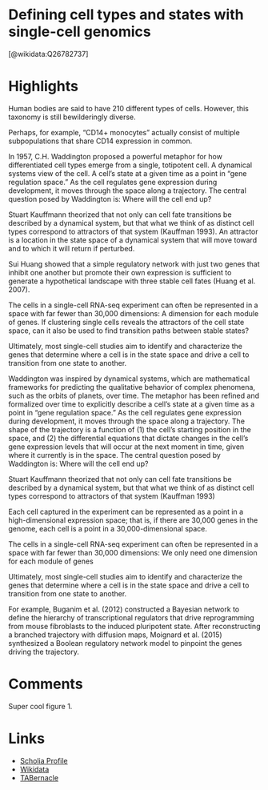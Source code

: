 
Defining cell types and states with single-cell genomics
========================================================
  
  [@wikidata:Q26782737]  

# Highlights


Human bodies are said to have 210 different types of cells. However, this taxonomy is still bewilderingly diverse.

Perhaps, for example, “CD14+ monocytes” actually consist of multiple subpopulations that share CD14 expression in common. 

In 1957, C.H. Waddington proposed a powerful metaphor for how differentiated cell types emerge from a single, totipotent cell. A dynamical systems view of the cell. A cell’s state at a given time as a point in “gene regulation space.” As the cell regulates gene expression during development, it moves through the space along a trajectory. The central question posed by Waddington is: Where will the cell end up?

Stuart Kauffmann theorized that not only can cell fate transitions be described by a dynamical system, but that what we think of as distinct cell types correspond to attractors of that system (Kauffman 1993). An attractor is a location in the state space of a dynamical system that will move toward and to which it will return if perturbed.

Sui Huang showed that a simple regulatory network with just two genes that inhibit one another but promote their own expression is sufficient to generate a hypothetical landscape with three stable cell fates (Huang et al. 2007).

The cells in a single-cell RNA-seq experiment can often be represented in a space with far fewer than 30,000 dimensions: A dimension for each module of genes. If clustering single cells reveals the attractors of the cell state space, can it also be used to find transition paths between stable states?

Ultimately, most single-cell studies aim to identify and characterize the genes that determine where a cell is in the state space and drive a cell to transition from one state to another. 

Waddington was inspired by dynamical systems, which are mathematical frameworks for predicting the qualitative behavior of complex phenomena, such as the orbits of planets, over time. The
metaphor has been refined and formalized over time to explicitly
describe a cell’s state at a given time as a point in “gene regulation
space.” As the cell regulates gene expression during development,
it moves through the space along a trajectory. The shape of the trajectory is a function of (1) the cell’s starting position in the space,
and (2) the differential equations that dictate changes in the cell’s
gene expression levels that will occur at the next moment in time,
given where it currently is in the space. The central question posed
by Waddington is: Where will the cell end up?

Stuart Kauffmann theorized that not only can cell
fate transitions be described by a dynamical system, but that what
we think of as distinct cell types correspond to attractors of that system (Kauffman 1993)

Each cell captured in the experiment can be represented as a point in a high-dimensional expression space; that is, if
there are 30,000 genes in the genome, each cell is a point in a
30,000-dimensional space.

The cells in a single-cell RNA-seq experiment
can often be represented in a space with far fewer than 30,000 dimensions: We only need one dimension for each module of genes

Ultimately, most single-cell studies aim to identify and characterize the genes that determine where a cell is in the state space and
drive a cell to transition from one state to another.

For example, Buganim et al. (2012)
constructed a Bayesian network to define the hierarchy of transcriptional regulators that drive reprogramming from mouse fibroblasts to the induced pluripotent state. After reconstructing a
branched trajectory with diffusion maps, Moignard et al. (2015)
synthesized a Boolean regulatory network model to pinpoint the
genes driving the trajectory. 




# Comments
Super cool figure 1. 


# Links
  
 * [Scholia Profile](https://scholia.toolforge.org/work/Q26782737)  
 * [Wikidata](https://www.wikidata.org/wiki/Q26782737)  
 * [TABernacle](https://tabernacle.toolforge.org/?#/tab/manual/Q26782737/P921%3BP4510)  
